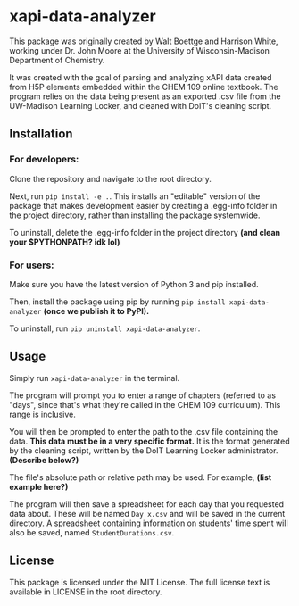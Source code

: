 # xapi-data-analyzer
This package was originally created by Walt Boettge and Harrison White, working under Dr. John Moore at the University of Wisconsin-Madison Department of Chemistry.

It was created with the goal of parsing and analyzing xAPI data created from H5P elements embedded within the CHEM 109 online textbook. The program relies on the data being present as an exported .csv file from the UW-Madison Learning Locker, and cleaned with DoIT's cleaning script.

## Installation
### For developers: 
Clone the repository and navigate to the root directory.

Next, run `pip install -e .`. This installs an "editable" version of the package that makes development easier by creating a .egg-info folder in the project directory, rather than installing the package systemwide.

To uninstall, delete the .egg-info folder in the project directory __(and clean your $PYTHONPATH? idk lol)__

### For users:
Make sure you have the latest version of Python 3 and pip installed.

Then, install the package using pip by running `pip install xapi-data-analyzer` __(once we publish it to PyPI).__

To uninstall, run `pip uninstall xapi-data-analyzer`.

## Usage
Simply run `xapi-data-analyzer` in the terminal.

The program will prompt you to enter a range of chapters (referred to as "days", since that's what they're called in the CHEM 109 curriculum). This range is inclusive.

You will then be prompted to enter the path to the .csv file containing the data. __This data must be in a very specific format.__ It is the format generated by the cleaning script, written by the DoIT Learning Locker administrator. __(Describe below?)__

The file's absolute path or relative path may be used. For example, __(list example here?)__

The program will then save a spreadsheet for each day that you requested data about. These will be named `Day x.csv` and will be saved in the current directory. A spreadsheet containing information on students' time spent will also be saved, named `StudentDurations.csv`.
## License
This package is licensed under the MIT License. The full license text is available in LICENSE in the root directory.
